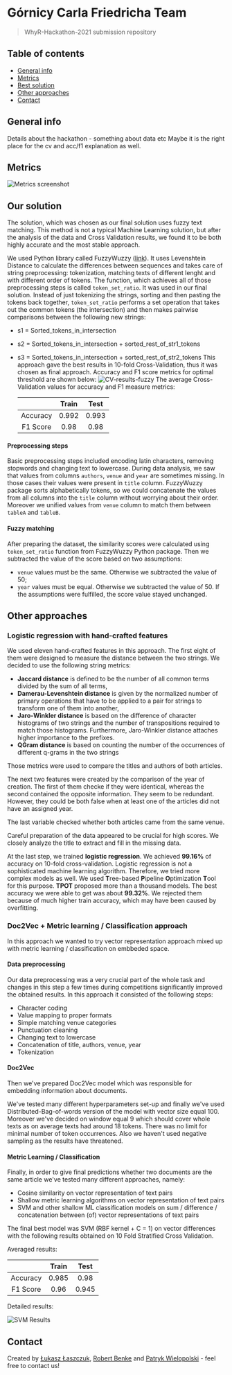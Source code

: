 # Górnicy Carla Friedricha Team
> WhyR-Hackathon-2021 submission repository

## Table of contents
* [General info](#general-info)
* [Metrics](#metrics)
* [Best solution](#best-solution)
* [Other approaches](#another-approaches)
* [Contact](#contact)

## General info
Details about the hackathon - something about data etc
Maybe it is the right place for the cv and acc/f1 explanation as well.

## Metrics
![Metrics screenshot](./outputs/metrics.png)

## Our solution
The solution, which was chosen as our final solution uses fuzzy text matching. This method
is not a typical Machine Learning solution, but after the analysis of the data and Cross Validation results, we found it
to be both highly accurate and the most stable approach.

We used Python library called FuzzyWuzzy ([link](https://github.com/seatgeek/fuzzywuzzy)). It uses Levenshtein Distance
 to calculate the differences between sequences and takes care of string preprocessing: tokenization, matching texts
 of different lenght and with different order of tokens. The function, which achieves all of those preprocessing steps
 is called `token_set_ratio`. It was used in our final solution. Instead of just tokenizing the strings, sorting and
  then pasting the tokens back together, `token_set_ratio` performs a set operation that takes out the common tokens
  (the intersection) and then makes pairwise comparisons between the following new strings:
  * s1 = Sorted_tokens_in_intersection
  * s2 = Sorted_tokens_in_intersection + sorted_rest_of_str1_tokens
  * s3 = Sorted_tokens_in_intersection + sorted_rest_of_str2_tokens
This approach gave the best results in 10-fold Cross-Validation, thus it was chosen as final approach. Accuracy and 
F1 score metrics for optimal threshold are shown below:
![CV-results-fuzzy](./outputs/cv-fuzzy.png)
The average Cross-Validation values for accuracy and F1 measure metrics:

    |          | Train | Test  |
    |:--------:|:-----:|:-----:|
    | Accuracy | 0.992 | 0.993 |
    | F1 Score | 0.98  | 0.98  |
#### Preprocessing steps
Basic preprocessing steps included encoding latin characters, removing stopwords and changing text to lowercase.
 During data analysis, we saw that values from columns `authors`, `venue` and `year` are sometimes missing. In those
cases their values were present in `title` column. FuzzyWuzzy package sorts alphabetically tokens, so we could 
concatenate the values from all columns into the `title` column without worrying about their order. Moreover we unified
values from `venue` column to match them between `tableA` and `tableB`.

#### Fuzzy matching
After preparing the dataset, the similarity scores were calculated using `token_set_ratio` function from FuzzyWuzzy 
Python package. Then we subtracted the value of the score based on two assumptions:
* `venue` values must be the same. Otherwise we subtracted the value of 50;
* `year` values must be equal. Otherwise we subtracted the value of 50.
If the assumptions were fulfilled, the score value stayed unchanged. 


## Other approaches

### Logistic regression with hand-crafted features
We used eleven hand-crafted features in this approach. The first eight of them were designed to measure the distance between the two strings.
We decided to use the following string metrics:
 * **Jaccard distance** is defined to be the number of all common terms divided by the sum of all terms,
 * **Damerau-Levenshtein distance**  is given by the normalized number of primary operations that have to be applied to a pair for strings to transform one of them into another,
 * **Jaro-Winkler distance**  is based on the difference of character histograms of two strings and the number of transpositions required to match those histograms. 
 Furthermore, Jaro-Winkler distance attaches higher importance to the prefixes.
 * **QGram distance**  is based on counting the number of the occurrences of different q-grams in the two strings
 
Those metrics were used to compare the titles and authors of both articles. 

The next two features were created by the comparison of the year of creation. The first of them checke if they were identical, whereas the second contained the opposite information. 
They seem to be redundant. However, they could be both false when at least one of the articles did not have an assigned year.

The last variable checked whether both articles came from the same venue.

Careful preparation of the data appeared to be crucial for high scores. We closely analyze the title to extract and fill in the missing data.

At the last step, we trained **logistic regression**. We achieved **99.16%** of accuracy on 10-fold cross-validation. 
Logistic regression is not a sophisticated machine learning algorithm. Therefore, we tried more complex models as well.
We used **T**ree-based **P**ipeline **O**ptimization **T**ool for this purpose. **TPOT** proposed more than a thousand models.
The best accuracy we were able to get was about **99.32%**. We rejected them because of much higher train accuracy, which may have been caused by overfitting.

### Doc2Vec + Metric learning / Classification approach

In this approach we wanted to try vector representation approach mixed up with metric learning / classification on 
embbeded space.

#### Data preprocessing

Our data preprocessing was a very crucial part of the whole task and changes in this step a few times during 
competitions significantly improved the obtained results. In this approach it consisted of the following steps:

* Character coding 
* Value mapping to proper formats
* Simple matching venue categories
* Punctuation cleaning
* Changing text to lowercase
* Concatenation of title, authors, venue, year
* Tokenization

#### Doc2Vec

Then we've prepared Doc2Vec model which was responsible for embedding information about documents.

We've tested many different hyperparameters set-up and finally we've used Distributed-Bag-of-words version of the model
with vector size equal 100. Moreover we've decided on window equal 9 which should cover whole texts as on average texts 
had around 18 tokens. There was no limit for minimal number of token occurrences. Also we haven't used negative sampling
as the results have threatened.

#### Metric Learning / Classification

Finally, in order to give final predictions whether two documents are the same article we've tested many different 
approaches, namely:
* Cosine similarity on vector representation of text pairs
* Shallow metric learning algorithms on vector representation of text pairs
* SVM and other shallow ML classification models on sum / difference / concatenation between (of) vector 
representations of text pairs

The final best model was SVM (RBF kernel + C = 1) on vector differences with the following results obtained on
10 Fold Stratified Cross Validation.

Averaged results:

|          | Train | Test  |
|:--------:|:-----:|:-----:|
| Accuracy | 0.985 | 0.98  |
| F1 Score | 0.96  | 0.945 |

Detailed results:

![SVM Results](outputs/SVM-100-min-count-0.png)


## Contact
Created by [Łukasz Łaszczuk](https://www.linkedin.com/in/%C5%82ukasz-%C5%82aszczuk-141361187/), [Robert Benke](https://www.linkedin.com/in/robert-benke-396b56175/) and [Patryk Wielopolski](https://www.linkedin.com/in/patryk-wielopolski/) - feel free to contact us!
